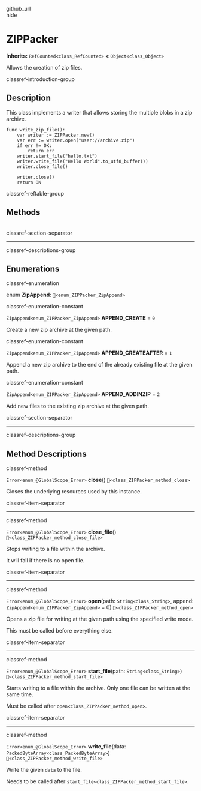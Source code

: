 github\_url  
hide

# ZIPPacker

**Inherits:** `RefCounted<class_RefCounted>` **&lt;**
`Object<class_Object>`

Allows the creation of zip files.

classref-introduction-group

## Description

This class implements a writer that allows storing the multiple blobs in
a zip archive.

    func write_zip_file():
        var writer := ZIPPacker.new()
        var err := writer.open("user://archive.zip")
        if err != OK:
            return err
        writer.start_file("hello.txt")
        writer.write_file("Hello World".to_utf8_buffer())
        writer.close_file()

        writer.close()
        return OK

classref-reftable-group

## Methods

<table>
<tbody>
<tr>
</tr>
<tr>
</tr>
<tr>
</tr>
<tr>
</tr>
<tr>
</tr>
</tbody>
</table>

classref-section-separator

------------------------------------------------------------------------

classref-descriptions-group

## Enumerations

classref-enumeration

enum **ZipAppend**: `🔗<enum_ZIPPacker_ZipAppend>`

classref-enumeration-constant

`ZipAppend<enum_ZIPPacker_ZipAppend>` **APPEND\_CREATE** = `0`

Create a new zip archive at the given path.

classref-enumeration-constant

`ZipAppend<enum_ZIPPacker_ZipAppend>` **APPEND\_CREATEAFTER** = `1`

Append a new zip archive to the end of the already existing file at the
given path.

classref-enumeration-constant

`ZipAppend<enum_ZIPPacker_ZipAppend>` **APPEND\_ADDINZIP** = `2`

Add new files to the existing zip archive at the given path.

classref-section-separator

------------------------------------------------------------------------

classref-descriptions-group

## Method Descriptions

classref-method

`Error<enum_@GlobalScope_Error>` **close**()
`🔗<class_ZIPPacker_method_close>`

Closes the underlying resources used by this instance.

classref-item-separator

------------------------------------------------------------------------

classref-method

`Error<enum_@GlobalScope_Error>` **close\_file**()
`🔗<class_ZIPPacker_method_close_file>`

Stops writing to a file within the archive.

It will fail if there is no open file.

classref-item-separator

------------------------------------------------------------------------

classref-method

`Error<enum_@GlobalScope_Error>` **open**(path: `String<class_String>`,
append: `ZipAppend<enum_ZIPPacker_ZipAppend>` = 0)
`🔗<class_ZIPPacker_method_open>`

Opens a zip file for writing at the given path using the specified write
mode.

This must be called before everything else.

classref-item-separator

------------------------------------------------------------------------

classref-method

`Error<enum_@GlobalScope_Error>` **start\_file**(path:
`String<class_String>`) `🔗<class_ZIPPacker_method_start_file>`

Starts writing to a file within the archive. Only one file can be
written at the same time.

Must be called after `open<class_ZIPPacker_method_open>`.

classref-item-separator

------------------------------------------------------------------------

classref-method

`Error<enum_@GlobalScope_Error>` **write\_file**(data:
`PackedByteArray<class_PackedByteArray>`)
`🔗<class_ZIPPacker_method_write_file>`

Write the given `data` to the file.

Needs to be called after
`start_file<class_ZIPPacker_method_start_file>`.
